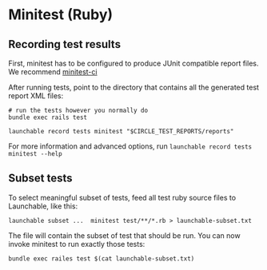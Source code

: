 # Minitest \(Ruby\)

## Recording test results

First, minitest has to be configured to produce JUnit compatible report files. We recommend [minitest-ci](https://github.com/circleci/minitest-ci)

After running tests, point to the directory that contains all the generated test report XML files:

```text
# run the tests however you normally do
bundle exec rails test

launchable record tests minitest "$CIRCLE_TEST_REPORTS/reports"
```

For more information and advanced options, run `launchable record tests minitest --help`

## Subset tests

To select meaningful subset of tests, feed all test ruby source files to Launchable, like this:

```text
launchable subset ...  minitest test/**/*.rb > launchable-subset.txt
```

The file will contain the subset of test that should be run. You can now invoke minitest to run exactly those tests:

```text
bundle exec railes test $(cat launchable-subset.txt)
```

